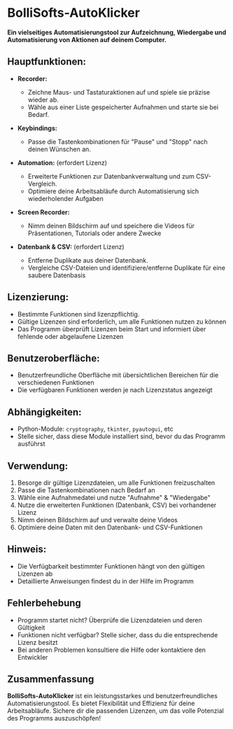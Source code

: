 # BolliSofts-AutoKlicker

**Ein vielseitiges Automatisierungstool zur Aufzeichnung, Wiedergabe und Automatisierung von Aktionen auf deinem Computer.**

## Hauptfunktionen:

* **Recorder:** 
    * Zeichne Maus- und Tastaturaktionen auf und spiele sie präzise wieder ab. 
    * Wähle aus einer Liste gespeicherter Aufnahmen und starte sie bei Bedarf.

* **Keybindings:** 
    * Passe die Tastenkombinationen für "Pause" und "Stopp" nach deinen Wünschen an.

* **Automation:** (erfordert Lizenz)
    * Erweiterte Funktionen zur Datenbankverwaltung und zum CSV-Vergleich.
    * Optimiere deine Arbeitsabläufe durch Automatisierung sich wiederholender Aufgaben

* **Screen Recorder:** 
    * Nimm deinen Bildschirm auf und speichere die Videos für Präsentationen, Tutorials oder andere Zwecke

* **Datenbank & CSV:** (erfordert Lizenz)
    * Entferne Duplikate aus deiner Datenbank.
    * Vergleiche CSV-Dateien und identifiziere/entferne Duplikate für eine saubere Datenbasis

## Lizenzierung:

* Bestimmte Funktionen sind lizenzpflichtig. 
* Gültige Lizenzen sind erforderlich, um alle Funktionen nutzen zu können
* Das Programm überprüft Lizenzen beim Start und informiert über fehlende oder abgelaufene Lizenzen

## Benutzeroberfläche:

* Benutzerfreundliche Oberfläche mit übersichtlichen Bereichen für die verschiedenen Funktionen
* Die verfügbaren Funktionen werden je nach Lizenzstatus angezeigt

## Abhängigkeiten:

* Python-Module: `cryptography`, `tkinter`, `pyautogui`, etc
* Stelle sicher, dass diese Module installiert sind, bevor du das Programm ausführst



## Verwendung:

1. Besorge dir gültige Lizenzdateien, um alle Funktionen freizuschalten
2. Passe die Tastenkombinationen nach Bedarf an
3. Wähle eine Aufnahmedatei und nutze "Aufnahme" & "Wiedergabe"
4. Nutze die erweiterten Funktionen (Datenbank, CSV) bei vorhandener Lizenz
5. Nimm deinen Bildschirm auf und verwalte deine Videos
6. Optimiere deine Daten mit den Datenbank- und CSV-Funktionen

## Hinweis:

* Die Verfügbarkeit bestimmter Funktionen hängt von den gültigen Lizenzen ab
* Detaillierte Anweisungen findest du in der Hilfe im Programm

## Fehlerbehebung

* Programm startet nicht? Überprüfe die Lizenzdateien und deren Gültigkeit
* Funktionen nicht verfügbar? Stelle sicher, dass du die entsprechende Lizenz besitzt
* Bei anderen Problemen konsultiere die Hilfe oder kontaktiere den Entwickler

## Zusammenfassung

**BolliSofts-AutoKlicker** ist ein leistungsstarkes und benutzerfreundliches Automatisierungstool. Es bietet Flexibilität und Effizienz für deine Arbeitsabläufe. Sichere dir die passenden Lizenzen, um das volle Potenzial des Programms auszuschöpfen!